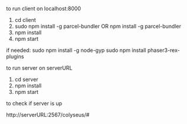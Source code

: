to run client on localhost:8000

1. cd client
2. sudo npm install -g parcel-bundler OR npm install -g parcel-bundler
3. npm install
4. npm start 


if needed:
sudo npm install -g node-gyp 
sudo npm install phaser3-rex-plugins

to run server on serverURL

1. cd server 
2. npm install
3. npm start 


to check if server is up 

http://serverURL:2567/colyseus/#
